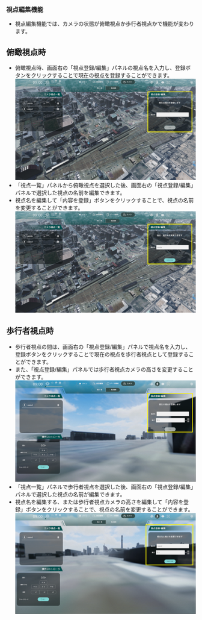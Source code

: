 ### 視点編集機能

- 視点編集機能では、カメラの状態が俯瞰視点か歩行者視点かで機能が変わります。

## 俯瞰視点時

- 俯瞰視点時、画面右の「視点登録/編集」パネルの視点名を入力し、登録ボタンをクリックすることで現在の視点を登録することができます。
  ![俯瞰視点登録](../resources/WalkerViewpointImages/OverlookingRegist.png)
- 「視点一覧」パネルから俯瞰視点を選択した後、画面右の「視点登録/編集」パネルで選択した視点の名前を編集できます。
- 視点名を編集して「内容を登録」ボタンをクリックすることで、視点の名前を変更することができます。
  ![俯瞰視点編集](../resources/WalkerViewpointImages/OverlookingEdit.png)

## 歩行者視点時

- 歩行者視点の間は、画面右の「視点登録/編集」パネルで視点名を入力し、登録ボタンをクリックすることで現在の視点を歩行者視点として登録することができます。
- また、「視点登録/編集」パネルでは歩行者視点カメラの高さを変更することができます。
  ![歩行者視点登録](../resources/WalkerViewpointImages/WalkerRegist.png)
- 「視点一覧」パネルで歩行者視点を選択した後、画面右の「視点登録/編集」パネルで選択した視点の名前が編集できます。
- 視点名を編集する、または歩行者視点カメラの高さを編集して「内容を登録」ボタンをクリックすることで、視点の名前を変更することができます。
  ![歩行者視点編集](../resources/WalkerViewpointImages/WalkerEdit.png)
